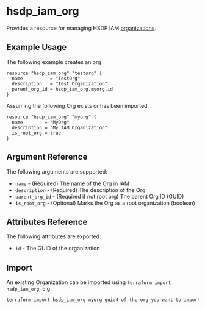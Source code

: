 # hsdp_iam_org
Provides a resource for managing HSDP IAM [organizations](https://www.hsdp.io/documentation/identity-and-access-management-iam/concepts/iam-resource-model). 

## Example Usage

The following example creates an org 

```hcl
resource "hsdp_iam_org" "testorg" {
  name          = "TestOrg"
  description   = "Test Organization"
  parent_org_id = hsdp_iam_org.myorg.id
}
```

Assuming the following Org exists or has been imported

```hcl
resource "hsdp_iam_org" "myorg" {
  name        = "MyOrg"
  description = "My IAM Organization"
  is_root_org = true
}
```

## Argument Reference

The following arguments are supported:

* `name` - (Required) The name of the Org in IAM
* `description` - (Required) The description of the Org
* `parent_org_id` - (Required if not root org) The parent Org ID (GUID)
* `is_root_org` - (Optional) Marks the Org as a root organization (boolean)

## Attributes Reference

The following attributes are exported:

* `id` - The GUID of the organization

## Import

An existing Organization can be imported using `terraform import hsdp_iam_org`, e.g.

```bash
terraform import hsdp_iam_org.myorg guid4-of-the-org-you-want-to-import-here
```
